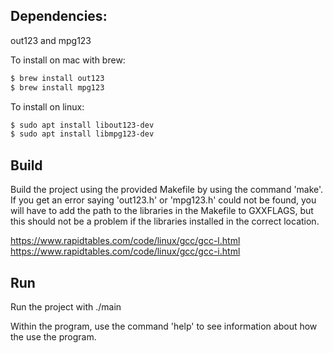 <h2>Dependencies:</h2>
out123 and mpg123</br>

To install on mac with brew:</br>

```bash
$ brew install out123
$ brew install mpg123
```

To install on linux:

```bash
$ sudo apt install libout123-dev
$ sudo apt install libmpg123-dev
```

<h2>Build</h2>
Build the project using the provided Makefile by using the command 'make'.
If you get an error saying 'out123.h' or 'mpg123.h' could not be found, you will have to add the path to the libraries in the Makefile to GXXFLAGS, but this should not be a problem if the libraries installed in the correct location.

https://www.rapidtables.com/code/linux/gcc/gcc-l.html
https://www.rapidtables.com/code/linux/gcc/gcc-i.html

<h2>Run</h2>
Run the project with ./main

Within the program, use the command 'help' to see information about how the use the program.
